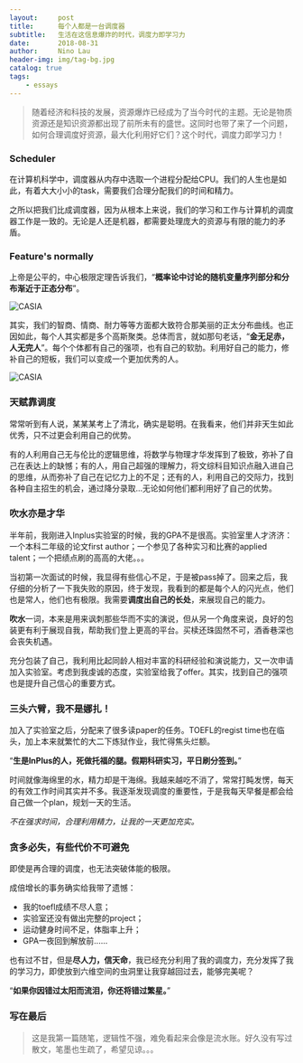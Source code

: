 ```yaml
---
layout:     post
title:      每个人都是一台调度器
subtitle:   生活在这信息爆炸的时代，调度力即学习力
date:       2018-08-31
author:     Nino Lau
header-img: img/tag-bg.jpg
catalog: true
tags:
    - essays
---
```


> 随着经济和科技的发展，资源爆炸已经成为了当今时代的主题。无论是物质资源还是知识资源都出现了前所未有的盛世。这同时也带了来了一个问题，如何合理调度好资源，最大化利用好它们？这个时代，调度力即学习力！


### Scheduler

在计算机科学中，调度器从内存中选取一个进程分配给CPU。我们的人生也是如此，有着大大小小的task，需要我们合理分配我们的时间和精力。

之所以把我们比成调度器，因为从根本上来说，我们的学习和工作与计算机的调度器工作是一致的。无论是人还是机器，都需要处理庞大的资源与有限的能力的矛盾。


### Feature's normally

上帝是公平的，中心极限定理告诉我们，“**概率论中讨论的随机变量序列部分和分布渐近于正态分布**”。

![CASIA](http://wx3.sinaimg.cn/mw690/bmiddle/006zGYyogy1fut2f8medaj31kw0jrtm3.jpg)

其实，我们的智商、情商、耐力等等方面都大致符合那美丽的正太分布曲线。也正因如此，每个人其实都是多个高斯聚类。总体而言，就如那句老话，“**金无足赤，人无完人**”。每个个体都有自己的强项，也有自己的软肋。利用好自己的能力，修补自己的短板，我们可以变成一个更加优秀的人。

![CASIA](http://wx3.sinaimg.cn/mw690/bmiddle/006zGYyogy1fut2f3ezegj30v40negwv.jpg)


### 天赋靠调度

常常听到有人说，某某某考上了清北，确实是聪明。在我看来，他们并非天生如此优秀，只不过更会利用自己的优势。

有的人利用自己无与伦比的逻辑思维，将数学与物理才华发挥到了极致，弥补了自己在表达上的缺憾；有的人，用自己超强的理解力，将文综科目知识点融入进自己的思维，从而弥补了自己在记忆力上的不足；还有的人，利用自己的交际力，找到各种自主招生的机会，通过降分录取...无论如何他们都利用好了自己的优势。


### 吹水亦是才华

半年前，我刚进入Inplus实验室的时候，我的GPA不是很高。实验室里人才济济：一个本科二年级的论文first author；一个参见了各种实习和比赛的applied talent；一个把绩点刷的高高的大佬。。。

当初第一次面试的时候，我显得有些信心不足，于是被pass掉了。回来之后，我仔细的分析了一下我失败的原因，终于发现，我看到的都是每个人的闪光点，他们也是常人，他们也有极限。我需要**调度出自己的长处**，来展现自己的能力。

**吹水**一词，本来是用来讽刺那些华而不实的演说，但从另一个角度来说，良好的包装更有利于展现自我，帮助我们登上更高的平台。买椟还珠固然不可，酒香巷深也会丧失机遇。

充分包装了自己，我利用比起同龄人相对丰富的科研经验和演说能力，又一次申请加入实验室。考虑到我虔诚的态度，实验室给我了offer。其实，找到自己的强项也是提升自己信心的重要方式。


### 三头六臂，我不是娜扎！

加入了实验室之后，分配来了很多读paper的任务。TOEFL的regist time也在临头，加上本来就繁忙的大二下炼狱作业，我忙得焦头烂额。

“**生是InPlus的人，死做托福的腿。假期科研实习，平日刷分签到。**”

时间就像海绵里的水，精力却是干海绵。我越来越吃不消了，常常打盹发愣，每天的有效工作时间其实并不多。我逐渐发现调度的重要性，于是我每天早餐是都会给自己做一个plan，规划一天的生活。

*不在强求时间，合理利用精力，让我的一天更加充实。*


### 贪多必失，有些代价不可避免

即使是再合理的调度，也无法突破体能的极限。

成倍增长的事务确实给我带了遗憾：

* 我的toefl成绩不尽人意；
* 实验室还没有做出完整的project；
* 运动健身时间不足，体脂率上升；
* GPA一夜回到解放前......

也有过不甘，但是**尽人力，信天命**，我已经充分利用了我的调度力，充分发挥了我的学习力，即使放到六维空间的虫洞里让我穿越回过去，能够完美呢？

“**如果你因错过太阳而流泪，你还将错过繁星。**”

### 写在最后

> 这是我第一篇随笔，逻辑性不强，难免看起来会像是流水账。好久没有写过散文，笔墨也生疏了，希望见谅。。。

